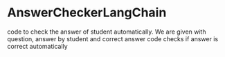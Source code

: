# AnswerCheckerLangChain
code to check the answer of student automatically. We are given with  question, answer by student and correct answer code checks if answer is correct automatically
